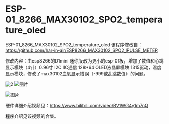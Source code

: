 # ESP-01_8266_MAX30102_SPO2_temperature_oled
ESP-01_8266_MAX30102_SPO2_temperature_oled
该程序修改自：https://github.com/har-in-air/ESP8266_MAX30102_SPO2_PULSE_METER


修改内容：由esp8266的D1mini 迷你版改为更小的esp-01板，增加了数值和心跳显示模块（4针）0.96寸 I2C IIC通信 128*64 OLED液晶屏模块 1315驱动，温度显示模块，修改了max30102血氧显示错误（-999或乱跳数值）的问题。



![2](https://user-images.githubusercontent.com/11606933/210203050-948deb9a-0422-47b1-abba-416a53980955.jpg)
![图片](https://user-images.githubusercontent.com/11606933/210242566-e031dde8-5090-44df-a337-d4bf48e014ff.png)

![图片](https://user-images.githubusercontent.com/11606933/210209646-b060d430-0845-45ed-9b6f-13f298137583.png)

硬件详细介绍视频见：https://www.bilibili.com/video/BV1WG4y1m7nQ




程序介绍见该视频的合集。
